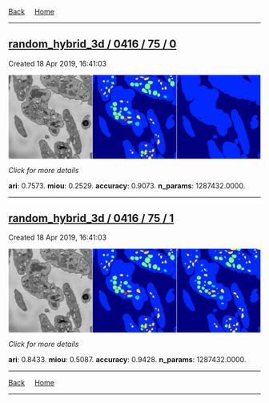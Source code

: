 
[Back](..)&nbsp;&nbsp;&nbsp;&nbsp;&nbsp;[Home](https://leapmanlab.github.io/snapshots)

---

<div class="summary"><a href="0"><h2>random_hybrid_3d / 0416 / 75 / 0</h2></a><p>Created 18 Apr 2019, 16:41:03
</p><a href="0"><img src="0/media/summary.png" align="center"></a><p>
<i>Click for more details</i>
</p></div>

**ari**: 0.7573. **miou**: 0.2529. **accuracy**: 0.9073. **n_params**: 1287432.0000. 

---

<div class="summary"><a href="1"><h2>random_hybrid_3d / 0416 / 75 / 1</h2></a><p>Created 18 Apr 2019, 16:41:03
</p><a href="1"><img src="1/media/summary.png" align="center"></a><p>
<i>Click for more details</i>
</p></div>

**ari**: 0.8433. **miou**: 0.5087. **accuracy**: 0.9428. **n_params**: 1287432.0000. 

---

[Back](..)&nbsp;&nbsp;&nbsp;&nbsp;&nbsp;[Home](https://leapmanlab.github.io/snapshots)

---